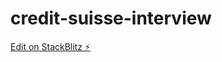 # credit-suisse-interview

[Edit on StackBlitz ⚡️](https://stackblitz.com/edit/credit-suisse-interview)